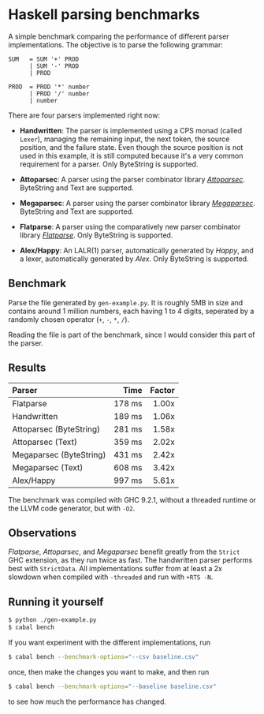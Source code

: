# Haskell parsing benchmarks

A simple benchmark comparing the performance of different parser
implementations. The objective is to parse the following grammar:

```bnf
SUM   = SUM '+' PROD
      | SUM '-' PROD
      | PROD

PROD  = PROD '*' number
      | PROD '/' number
      | number
```

There are four parsers implemented right now:
- __Handwritten__: The parser is implemented using a CPS monad (called
  `Lexer`), managing the remaining input, the next token, the source
  position, and the failure state. Even though the source position is
  not used in this example, it is still computed because it's a very
  common requirement for a parser. Only ByteString is supported.

- __Attoparsec__: A parser using the parser combinator library
  [_Attoparsec_](https://hackage.haskell.org/package/attoparsec). ByteString
  and Text are supported.

- __Megaparsec__: A parser using the parser combinator library
  [_Megaparsec_](https://hackage.haskell.org/package/megaparsec). ByteString
  and Text are supported.

- __Flatparse__: A parser using the comparatively new parser
  combinator library
  [_Flatparse_](https://hackage.haskell.org/package/flatparse). Only
  ByteString is supported.

- __Alex/Happy__: An LALR(1) parser, automatically generated by
  _Happy_, and a lexer, automatically generated by _Alex_. Only ByteString is supported.

## Benchmark

Parse the file generated by `gen-example.py`. It is roughly 5MB in
size and contains around 1 million numbers, each having 1 to 4 digits,
seperated by a randomly chosen operator (`+`, `-`, `*`, `/`).

Reading the file is part of the benchmark, since I would consider this
part of the parser.

## Results

| Parser                  | Time      | Factor |
|:----------------------- | ---------:| ------:|
| Flatparse               | 178  ms   | 1.00x  |
| Handwritten             | 189  ms   | 1.06x  |
| Attoparsec (ByteString) | 281  ms   | 1.58x  |
| Attoparsec (Text)       | 359  ms   | 2.02x  |
| Megaparsec (ByteString) | 431  ms   | 2.42x  |
| Megaparsec (Text)       | 608  ms   | 3.42x  |
| Alex/Happy              | 997  ms   | 5.61x  |

The benchmark was compiled with GHC 9.2.1, without a threaded runtime
or the LLVM code generator, but with `-O2`.

## Observations

_Flatparse_, _Attoparsec_, and _Megaparsec_ benefit greatly from the `Strict` GHC
extension, as they run twice as fast. The handwritten parser performs
best with `StrictData`. All implementations suffer from at least a 2x
slowdown when compiled with `-threaded` and run with `+RTS -N`.

## Running it yourself
```sh
$ python ./gen-example.py
$ cabal bench
```
If you want experiment with the different implementations, run

```sh
$ cabal bench --benchmark-options="--csv baseline.csv"
```

once, then make the changes you want to make, and then run

```sh
$ cabal bench --benchmark-options="--baseline baseline.csv"
```

to see how much the performance has changed.
